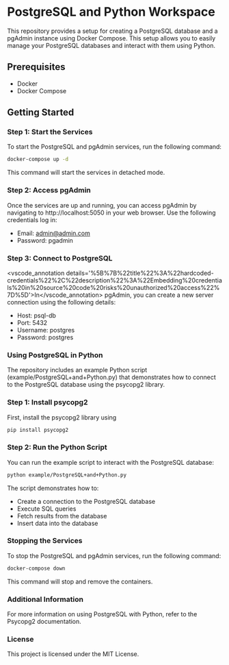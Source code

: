 # PostgreSQL and Python Workspace

This repository provides a setup for creating a PostgreSQL database and a pgAdmin instance using Docker Compose. This setup allows you to easily manage your PostgreSQL databases and interact with them using Python.

## Prerequisites

- Docker
- Docker Compose

## Getting Started

### Step 1: Start the Services

To start the PostgreSQL and pgAdmin services, run the following command:

```sh
docker-compose up -d
```


This command will start the services in detached mode.

### Step 2: Access pgAdmin

Once the services are up and running, you can access pgAdmin by navigating to http://localhost:5050 in your web browser. Use the following credentials log in:

 - Email: admin@admin.com
 - Password: pgadmin

### Step 3: Connect to PostgreSQL

<vscode_annotation details='%5B%7B%22title%22%3A%22hardcoded-credentials%22%2C%22description%22%3A%22Embedding%20credentials%20in%20source%20code%20risks%20unauthorized%20access%22%7D%5D'>In</vscode_annotation> pgAdmin, you can create a new server connection using the following details:

 - Host: psql-db
 - Port: 5432
 - Username: postgres
 - Password: postgres

### Using PostgreSQL in Python

The repository includes an example Python script (example/PostgreSQL+and+Python.py) that demonstrates how to connect to the PostgreSQL database using the psycopg2 library.

### Step 1: Install psycopg2

First, install the psycopg2 library using 

```sh
pip install psycopg2
```

### Step 2: Run the Python Script

You can run the example script to interact with the PostgreSQL database:

```sh
python example/PostgreSQL+and+Python.py
```

The script demonstrates how to:

 - Create a connection to the PostgreSQL database
 - Execute SQL queries
 - Fetch results from the database
 - Insert data into the database

### Stopping the Services

To stop the PostgreSQL and pgAdmin services, run the following command:

```sh
docker-compose down
```

This command will stop and remove the containers.

### Additional Information

For more information on using PostgreSQL with Python, refer to the Psycopg2 documentation.

### License
This project is licensed under the MIT License. 